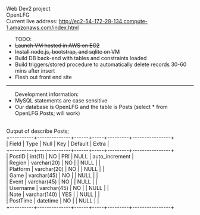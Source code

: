 Web Dev2 project<br />
OpenLFG<br />
Current live address: http://ec2-54-172-28-134.compute-1.amazonaws.com/index.html<br />

<ul> TODO:
	<li><strike> Launch VM hosted in AWS on EC2</strike></li>
	<li><strike> Install node.js, bootstrap, and sqlite on VM</strike></li>
	<li> Build DB back-end with tables and constraints loaded</li>
	<li> Build triggers/stored procedure to automatically delete records 30-60 mins after insert</li>
	<li> Flesh out front end site</li>
</ul>
<hr>
<ul> Development information:
	<li> MySQL statements are case sensitive
	<li> Our database is OpenLFG and the table is Posts (select * from OpenLFG.Posts; will work)
</ul>
<br />
Output of describe Posts; <br />
+----------+--------------+------+-----+---------+----------------+<br />
| Field    | Type         | Null | Key | Default | Extra          |<br />
+----------+--------------+------+-----+---------+----------------+<br />
| PostID   | int(11)      | NO   | PRI | NULL    | auto_increment |<br />
| Region   | varchar(20)  | NO   |     | NULL    |                |<br />
| Platform | varchar(20)  | NO   |     | NULL    |                |<br />
| Game     | varchar(45)  | NO   |     | NULL    |                |<br />
| Event    | varchar(45)  | NO   |     | NULL    |                |<br />
| Username | varchar(45)  | NO   |     | NULL    |                |<br />
| Note     | varchar(140) | YES  |     | NULL    |                |<br />
| PostTime | datetime     | NO   |     | NULL    |                |<br />
+----------+--------------+------+-----+---------+----------------+<br />
